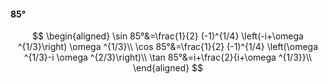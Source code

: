 #### 85°

$$
\begin{aligned}
\sin 85°&=\frac{1}{2} (-1)^{1/4} \left(-i+\omega ^{1/3}\right) \omega ^{1/3}\\
\cos 85°&=\frac{1}{2} (-1)^{1/4} \left(\omega ^{1/3}-i \omega ^{2/3}\right)\\
\tan 85°&=i+\frac{2}{i+\omega ^{1/3}}\\
\end{aligned}
$$


